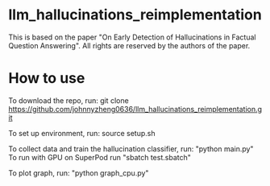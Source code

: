 # llm_hallucinations_reimplementation

This is based on the paper "On Early Detection of Hallucinations in Factual Question Answering". All rights are reserved by the authors of the paper.

# How to use
To download the repo, run: git clone https://github.com/johnnyzheng0636/llm_hallucinations_reimplementation.git

To set up environment, run: source setup.sh

To collect data and train the hallucination classifier, run: "python main.py" To run with GPU on SuperPod run "sbatch test.sbatch"

To plot graph, run: "python graph_cpu.py"

